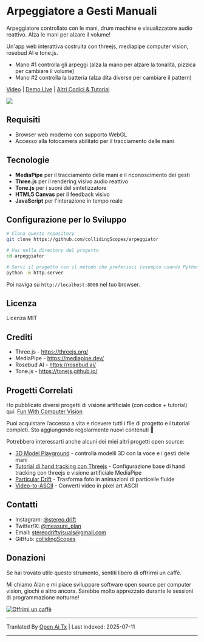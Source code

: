 # Arpeggiatore a Gesti Manuali

Arpeggiatore controllato con le mani, drum machine e visualizzatore audio reattivo. Alza le mani per alzare il volume!

Un'app web interattiva costruita con threejs, mediapipe computer vision, rosebud AI e tone.js.

- Mano #1 controlla gli arpeggi (alza la mano per alzare la tonalità, pizzica per cambiare il volume)
- Mano #2 controlla la batteria (alza dita diverse per cambiare il pattern)

[Video](https://youtu.be/JepIs-DTBgk?si=4Y-FrQDF6KNy662C) | [Demo Live](https://collidingscopes.github.io/arpeggiator/) | [Altri Codici & Tutorial](https://funwithcomputervision.com/)

<img src="https://raw.githubusercontent.com/collidingScopes/arpeggiator/main/assets/demo.png">

## Requisiti

- Browser web moderno con supporto WebGL
- Accesso alla fotocamera abilitato per il tracciamento delle mani

## Tecnologie

- **MediaPipe** per il tracciamento delle mani e il riconoscimento dei gesti
- **Three.js** per il rendering visivo audio reattivo
- **Tone.js** per i suoni del sintetizzatore
- **HTML5 Canvas** per il feedback visivo
- **JavaScript** per l'interazione in tempo reale
## Configurazione per lo Sviluppo

```bash
# Clona questo repository
git clone https://github.com/collidingScopes/arpeggiator

# Vai nella directory del progetto
cd arpeggiator

# Servi il progetto con il metodo che preferisci (esempio usando Python)
python -m http.server
```

Poi naviga su `http://localhost:8000` nel tuo browser.

## Licenza

Licenza MIT

## Crediti
- Three.js - https://threejs.org/
- MediaPipe - https://mediapipe.dev/
- Rosebud AI - https://rosebud.ai/
- Tone.js - https://tonejs.github.io/

## Progetti Correlati

Ho pubblicato diversi progetti di visione artificiale (con codice + tutorial) qui:
[Fun With Computer Vision](https://www.funwithcomputervision.com/)

Puoi acquistare l’accesso a vita e ricevere tutti i file di progetto e i tutorial completi. Sto aggiungendo regolarmente nuovi contenuti 🪬

Potrebbero interessarti anche alcuni dei miei altri progetti open source:

- [3D Model Playground](https://collidingScopes.github.io/3d-model-playground) - controlla modelli 3D con la voce e i gesti delle mani
- [Tutorial di hand tracking con Threejs](https://collidingScopes.github.io/threejs-handtracking-101) - Configurazione base di hand tracking con threejs e visione artificiale MediaPipe
- [Particular Drift](https://collidingScopes.github.io/particular-drift) - Trasforma foto in animazioni di particelle fluide
- [Video-to-ASCII](https://collidingScopes.github.io/ascii) - Converti video in pixel art ASCII
## Contatti

- Instagram: [@stereo.drift](https://www.instagram.com/stereo.drift/)
- Twitter/X: [@measure_plan](https://x.com/measure_plan)
- Email: [stereodriftvisuals@gmail.com](https://raw.githubusercontent.com/collidingScopes/arpeggiator/main/mailto:stereodriftvisuals@gmail.com)
- GitHub: [collidingScopes](https://github.com/collidingScopes)

## Donazioni

Se hai trovato utile questo strumento, sentiti libero di offrirmi un caffè.

Mi chiamo Alan e mi piace sviluppare software open source per computer vision, giochi e altro ancora. Sarebbe molto apprezzato durante le sessioni di programmazione notturne!

[![Offrimi un caffè](https://www.buymeacoffee.com/assets/img/custom_images/yellow_img.png)](https://www.buymeacoffee.com/stereoDrift)

---

Tranlated By [Open Ai Tx](https://github.com/OpenAiTx/OpenAiTx) | Last indexed: 2025-07-11

---
